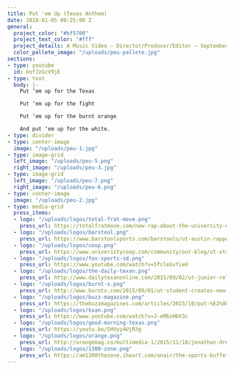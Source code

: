 ```yaml
---
title: Put 'em Up (Texas Anthem)
date: 2018-01-05 00:25:00 Z
general:
  project_color: "#bf5700"
  project_text_color: "#fff"
  project_details: A Music Video – Director/Producer/Editor – September 2015
  color_pallete_image: "/uploads/peu-pallete.jpg"
sections:
- type: youtube
  id: kofJzGcV9jE
- type: text
  body: |-
    Put ‘em up for the Texas

    Put ‘em up for the fight

    Put ‘em up for the burnt orange

    And put ‘em up for the white.
- type: divider
- type: center-image
  image: "/uploads/peu-1.jpg"
- type: image-grid
  left_image: "/uploads/peu-5.png"
  right_image: "/uploads/peu-3.jpg"
- type: image-grid
  left_image: "/uploads/peu-7.png"
  right_image: "/uploads/peu-6.png"
- type: center-image
  image: "/uploads/peu-2.jpg"
- type: media-grid
  press_items:
  - logo: "/uploads/logos/total-frat-move.png"
    press_url: https://totalfratmove.com/new-rap-about-the-university-of-texas-is-a-little-too-much-for-me-to-handle
  - logo: "/uploads/logos/barstool.png"
    press_url: https://www.barstoolsports.com/barstoolu/ut-austin-rapper-just-put-out-the-hottest-white-boy-track-of-the-summer
  - logo: "/uploads/logos/coop.png"
    press_url: https://www.universitycoop.com/community/our-blog/ut-student-jonathan-dror-creates-new-anthem-for-texas-longhorns-put-em-up1
  - logo: "/uploads/logos/fox-sports-sd.png"
    press_url: https://www.youtube.com/watch?v=5fcleGvfieU
  - logo: "/uploads/logos/the-daily-texan.png"
    press_url: http://www.dailytexanonline.com/2015/09/02/ut-junior-releases-music-video-put-%E2%80%98em-up
  - logo: "/uploads/logos/burnt-x.png"
    press_url: http://www.burntx.com/2015/09/01/ut-student-creates-new-anthem-for-longhorns-after-social-media-success
  - logo: "/uploads/logos/buzz-magazine.png"
    press_url: https://thebuzzmagazines.com/articles/2015/10/put-%E2%80%99em-ut-junior-produces-song-focused-school-spirit
  - logo: "/uploads/logos/kxan.png"
    press_url: https://www.youtube.com/watch?v=J-eM6zHbV3c
  - logo: "/uploads/logos/good-morning-texas.png"
    press_url: https://youtu.be/SHVyy4UjR3g
  - logo: "/uploads/logos/orange.png"
    press_url: http://orangemag.co/multimedia-1/2015/11/10/jonathan-dror-reads-mean-tweets-1
  - logo: "/uploads/logos/1300-zone.png"
    press_url: https://am1300thezone.iheart.com/onair/the-sports-buffet-22066/jonathan-dror-put-em-up-13912351/#ixzz3kcRdyyRu
---
```


